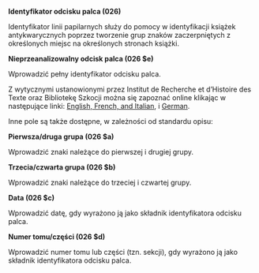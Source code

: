 **Identyfikator odcisku palca (026)**  
  
Identyfikator linii papilarnych służy do pomocy w identyfikacji książek antykwarycznych poprzez tworzenie grup znaków zaczerpniętych z określonych miejsc na określonych stronach książki.

**Nieprzeanalizowalny odcisk palca (026 $e)**

Wprowadzić pełny identyfikator odcisku palca.

Z  wytycznymi ustanowionymi przez Institut de Recherche et d’Histoire des Texte oraz Bibliotekę Szkocji można się zapoznać online klikając w następujące linki: [English, French, and Italian](http://edit16.iccu.sbn.it/web_iccu/info/en/Impronta_notiziario.htm), i [German](http://nbn-resolving.de/urn:nbn:de:hbz:6:1-195591).

Inne pole są także dostępne, w zależności od standardu opisu:

**Pierwsza/druga grupa (026 $a)**

Wprowadzić znaki należące do pierwszej i drugiej grupy.

**Trzecia/czwarta grupa (026 $b)**

Wprowadzić znaki należące do trzeciej i czwartej grupy.

**Data (026 $c)**

Wprowadzić datę, gdy wyrażono ją jako składnik identyfikatora odcisku palca.

**Numer tomu/części (026 $d)**

Wprowadzić numer tomu lub części (tzn. sekcji), gdy wyrażono ją jako składnik identyfikatora odcisku palca.